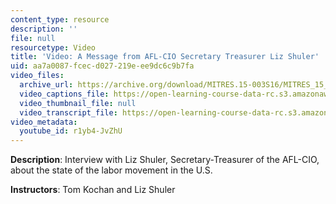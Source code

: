 ```yaml
---
content_type: resource
description: ''
file: null
resourcetype: Video
title: 'Video: A Message from AFL-CIO Secretary Treasurer Liz Shuler'
uid: aa7a0087-fcec-d027-219e-ee9dc6c9b7fa
video_files:
  archive_url: https://archive.org/download/MITRES.15-003S16/MITRES_15_003S16_1-2-3_360p.mp4
  video_captions_file: https://open-learning-course-data-rc.s3.amazonaws.com/res-15-003-shaping-the-future-of-work-15-662x-spring-2016/989283a28b46530794128849466b883e_r1yb4-JvZhU.vtt
  video_thumbnail_file: null
  video_transcript_file: https://open-learning-course-data-rc.s3.amazonaws.com/res-15-003-shaping-the-future-of-work-15-662x-spring-2016/dc40498d3db7e4e6857d484b0a13dc16_r1yb4-JvZhU.pdf
video_metadata:
  youtube_id: r1yb4-JvZhU
---
```


**Description**: Interview with Liz Shuler, Secretary-Treasurer of the AFL-CIO, about the state of the labor movement in the U.S.

**Instructors**: Tom Kochan and Liz Shuler